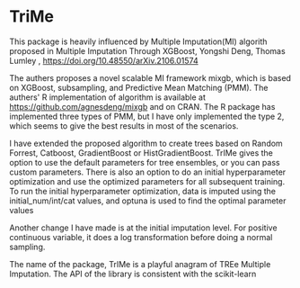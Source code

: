 # TriMe

 This package is heavily influenced by Multiple Imputation(MI)  algorith proposed in
 Multiple Imputation Through XGBoost, Yongshi Deng, Thomas Lumley , https://doi.org/10.48550/arXiv.2106.01574

 The authers proposes a novel scalable MI framework mixgb, which is based on XGBoost, subsampling, and
 Predictive Mean Matching (PMM). The authers' R implementation of algorithm is available at https://github.com/agnesdeng/mixgb
 and on CRAN. The R package has implemented three types of PMM, but I have only implemented
 the type 2, which seems to give the best results in most of the scenarios.

 I have extended the proposed algorithm to create trees based on Random Forrest, Catboost, GradientBoost
 or HistGradientBoost. TrIMe gives the option to use the default parameters for tree ensembles, or you
 can pass custom parameters. There is also an option to do an initial hyperparameter optimization and
 use the optimized parameters for all subsequent training. To run the initial hyperparameter optimization,
 data is imputed using the initial_num/int/cat values, and optuna is used to find the optimal parameter values


 Another change I have made is at the initial imputation level. For positive continuous variable, it does a
 log transformation before doing a normal sampling.

 The name of the package, TrIMe is a playful anagram of TREe Multiple Imputation.
 The API of the library is consistent with the scikit-learn